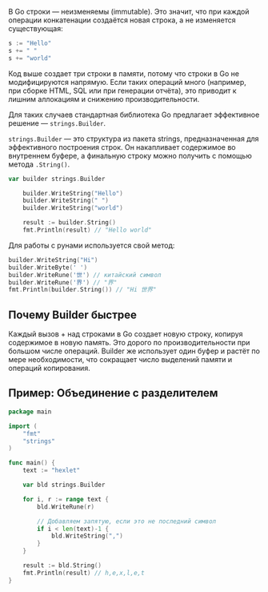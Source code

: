 В Go строки — неизменяемы (immutable). Это значит, что при каждой операции конкатенации создаётся новая строка, а не изменяется существующая:

```go
s := "Hello"
s += " "
s += "world"
```

Код выше создает три строки в памяти, потому что строки в Go не модифицируются напрямую. Если таких операций много (например, при сборке HTML, SQL или при генерации отчёта), это приводит к лишним аллокациям и снижению производительности.

Для таких случаев стандартная библиотека Go предлагает эффективное решение — `strings.Builder`.

`strings.Builder` — это структура из пакета strings, предназначенная для эффективного построения строк. Он накапливает содержимое во внутреннем буфере, а финальную строку можно получить с помощью метода `.String()`.

```go
var builder strings.Builder

	builder.WriteString("Hello")
	builder.WriteString(" ")
	builder.WriteString("world")

	result := builder.String()
	fmt.Println(result) // "Hello world"
```

Для работы с рунами используется свой метод:

```go
builder.WriteString("Hi")
builder.WriteByte(' ')
builder.WriteRune('世') // китайский символ
builder.WriteRune('界') // "界"
fmt.Println(builder.String()) // "Hi 世界"
```

## Почему Builder быстрее

Каждый вызов + над строками в Go создает новую строку, копируя содержимое в новую память. Это дорого по производительности при большом числе операций. Builder же использует один буфер и растёт по мере необходимости, что сокращает число выделений памяти и операций копирования.

## Пример: Объединение с разделителем

```go
package main

import (
	"fmt"
	"strings"
)

func main() {
	text := "hexlet"

	var bld strings.Builder

	for i, r := range text {
		bld.WriteRune(r)

		// Добавляем запятую, если это не последний символ
		if i < len(text)-1 {
			bld.WriteString(",")
		}
	}

	result := bld.String()
	fmt.Println(result) // h,e,x,l,e,t
}
```
